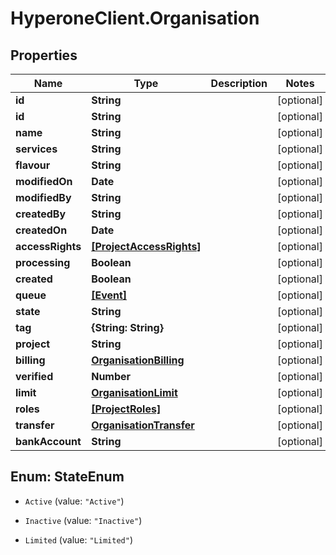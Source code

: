 # HyperoneClient.Organisation

## Properties

Name | Type | Description | Notes
------------ | ------------- | ------------- | -------------
**id** | **String** |  | [optional] 
**id** | **String** |  | [optional] 
**name** | **String** |  | [optional] 
**services** | **String** |  | [optional] 
**flavour** | **String** |  | [optional] 
**modifiedOn** | **Date** |  | [optional] 
**modifiedBy** | **String** |  | [optional] 
**createdBy** | **String** |  | [optional] 
**createdOn** | **Date** |  | [optional] 
**accessRights** | [**[ProjectAccessRights]**](ProjectAccessRights.md) |  | [optional] 
**processing** | **Boolean** |  | [optional] 
**created** | **Boolean** |  | [optional] 
**queue** | [**[Event]**](Event.md) |  | [optional] 
**state** | **String** |  | [optional] 
**tag** | **{String: String}** |  | [optional] 
**project** | **String** |  | [optional] 
**billing** | [**OrganisationBilling**](OrganisationBilling.md) |  | [optional] 
**verified** | **Number** |  | [optional] 
**limit** | [**OrganisationLimit**](OrganisationLimit.md) |  | [optional] 
**roles** | [**[ProjectRoles]**](ProjectRoles.md) |  | [optional] 
**transfer** | [**OrganisationTransfer**](OrganisationTransfer.md) |  | [optional] 
**bankAccount** | **String** |  | [optional] 



## Enum: StateEnum


* `Active` (value: `"Active"`)

* `Inactive` (value: `"Inactive"`)

* `Limited` (value: `"Limited"`)




